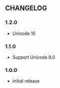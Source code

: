 ## CHANGELOG

### 1.2.0

* Unicode 10

### 1.1.0

* Support Unicode 9.0

### 1.0.0

* Initial release

